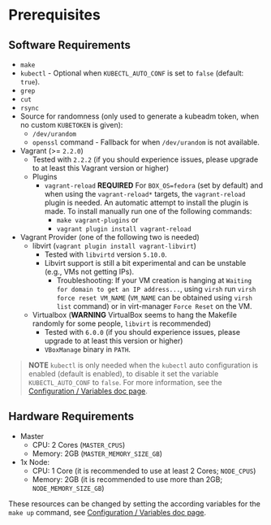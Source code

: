 # Prerequisites

## Software Requirements

* `make`
* `kubectl` - Optional when `KUBECTL_AUTO_CONF` is set to `false` (default: `true`).
* `grep`
* `cut`
* `rsync`
* Source for randomness (only used to generate a kubeadm token, when no custom `KUBETOKEN` is given):
  * `/dev/urandom`
  * `openssl` command - Fallback for when `/dev/urandom` is not available.
* Vagrant (>= `2.2.0`)
  * Tested with `2.2.2` (if you should experience issues, please upgrade to at least this Vagrant version or higher)
  * Plugins
    * `vagrant-reload` **REQUIRED** For `BOX_OS=fedora` (set by default) and when using the `vagrant-reload*` targets, the `vagrant-reload` plugin is needed. An automatic attempt to install the plugin is made. To install manually run one of the following commands:
      * `make vagrant-plugins` or
      * `vagrant plugin install vagrant-reload`
* Vagrant Provider (one of the following two is needed)
  * libvirt (`vagrant plugin install vagrant-libvirt`)
    * Tested with `libvirtd` version `5.10.0`.
    * Libvirt support is still a bit experimental and can be unstable (e.g., VMs not getting IPs).
      * Troubleshooting: If your VM creation is hanging at `Waiting for domain to get an IP address...`, using `virsh` run `virsh force reset VM_NAME` (`VM_NAME` can be obtained using `virsh list` command) or in virt-manager `Force Reset` on the VM.
  * Virtualbox (**WARNING** VirtualBox seems to hang the Makefile randomly for some people, `libvirt` is recommended)
    * Tested with `6.0.0` (if you should experience issues, please upgrade to at least this version or higher)
    * `VBoxManage` binary in `PATH`.

> **NOTE** `kubectl` is only needed when the `kubectl` auto configuration is enabled (default is enabled), to disable it set the variable `KUBECTL_AUTO_CONF` to `false`.
> For more information, see the [Configuration / Variables doc page](configuration.md).

## Hardware Requirements

* Master
  * CPU: 2 Cores (`MASTER_CPUS`)
  * Memory: 2GB (`MASTER_MEMORY_SIZE_GB`)
* 1x Node:
  * CPU: 1 Core (it is recommended to use at least 2 Cores; `NODE_CPUS`)
  * Memory: 2GB (it is recommended to use more than 2GB; `NODE_MEMORY_SIZE_GB`)

These resources can be changed by setting the according variables for the `make up` command, see [Configuration / Variables doc page](configuration.md).
